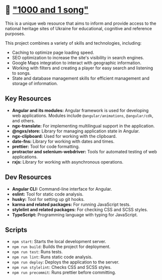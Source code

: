 # 🎵 ["1000 and 1 song"]([https://example.com](https://1000and1songs.com/))

This is a unique web resource that aims to inform and provide access to the national heritage sites of Ukraine for educational, cognitive and reference purposes.

This project combines a variety of skills and technologies, including:
- Caching to optimize page loading speed.
- SEO optimization to increase the site's visibility in search engines.
- Google Maps integration to interact with geographic information.
- Working with filters and creating a player for easy search and listening to songs.
- State and database management skills for efficient management and storage of information.


## Key Resources
- **Angular and its modules:** Angular framework is used for developing web applications. Modules include `@angular/animations`, `@angular/cdk`, and others.
- **ngx-translate:** For implementing multilingual support in the application.
- **@ngxs/store:** Library for managing application state in Angular.
- **ngx-clipboard:** Used for working with the clipboard.
- **date-fns:** Library for working with dates and times.
- **prettier:** Tool for code formatting.
- **protractor and selenium-webdriver:** Tools for automated testing of web applications.
- **rxjs:** Library for working with asynchronous operations.

## Dev Resources
- **Angular CLI:** Command-line interface for Angular.
- **eslint:** Tool for static code analysis.
- **husky:** Tool for setting up git hooks.
- **karma and related packages:** For running JavaScript tests.
- **stylelint and related packages:** For checking CSS and SCSS styles.
- **TypeScript:** Programming language with typing for JavaScript.

## Scripts
- `npm start`: Starts the local development server.
- `npm run build`: Builds the project for deployment.
- `npm run test`: Runs tests.
- `npm run lint`: Runs static code analysis.
- `npm run deploy`: Deploys the application to the server.
- `npm run stylelint`: Checks CSS and SCSS styles.
- `npm run precommit`: Runs prettier before committing.
